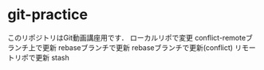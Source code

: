 ﻿# git-practice
このリポジトリはGit動画講座用です．
ローカルリポで変更
conflict-remoteブランチ上で更新
rebaseブランチで更新
rebaseブランチで更新(conflict)
リモートリポで更新
stash
